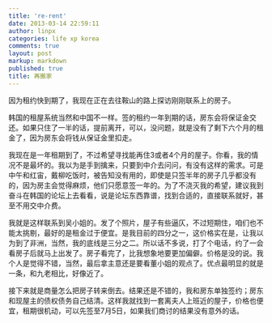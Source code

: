 ```yaml
---
title: 're-rent'
date: 2013-03-14 22:59:11
author: linpx
categories: life xp korea
comments: true
layout: post
markup: markdown
published: true
title: 再搬家
---
```

因为租约快到期了，我现在正在去往鞍山的路上探访刚刚联系上的房子。

韩国的租屋系统当然和中国不一样。签的租约一年到期的话，房东会将保证金交还。如果只住了一半的话，提前离开，可以，没问题，就是没有了剩下六个月的租金了，因为房东会将钱从保证金里扣走。

我现在是一年租期到了，不过希望寻找能再住3或者4个月的屋子。你看，我的情况不是最坏的。我以为是手到擒来，只要到中介去问问，有没有这样的需求。可是中午和红宙，戴柳吃饭时，被告知没有用的，即使是只签半年的房子几乎都没有的，因为房主会觉得麻烦，他们只愿意签一年的。为了不浇灭我的希望，建议我到奋斗在韩国的论坛上去看看，说是论坛东西靠谱，找到合适的，直接联系就好，甚至不用交中介费。

我就是这样联系到吴小姐的。发了个照片，屋子有些逼仄，不过短期住，咱们也不能太挑剔，最好的是租金过于便宜。是我目前的四分之一，这价格实在是，让我以为到了非洲，当然，我的底线是三分之二。所以话不多说，打了个电话，约了一会看房子后就马上出发了。房子看完了，比我想象地要更加偏僻。价格是没的说。我个人是觉得不错，当然，最后拿主意还是要看董小姐的观点了。优点最明显的就是一条，和九老相比，好像近了。

接下来就是商量怎么把房子转来倒去。结果还是不错的，我和房东单独签约；房东和现屋主的债权债务自己结清。这样我就找到一套离夫人上班近的屋子，价格也便宜，租期很机动，可以先签至7月5日，如果我们商讨的结果没有意外的话。
